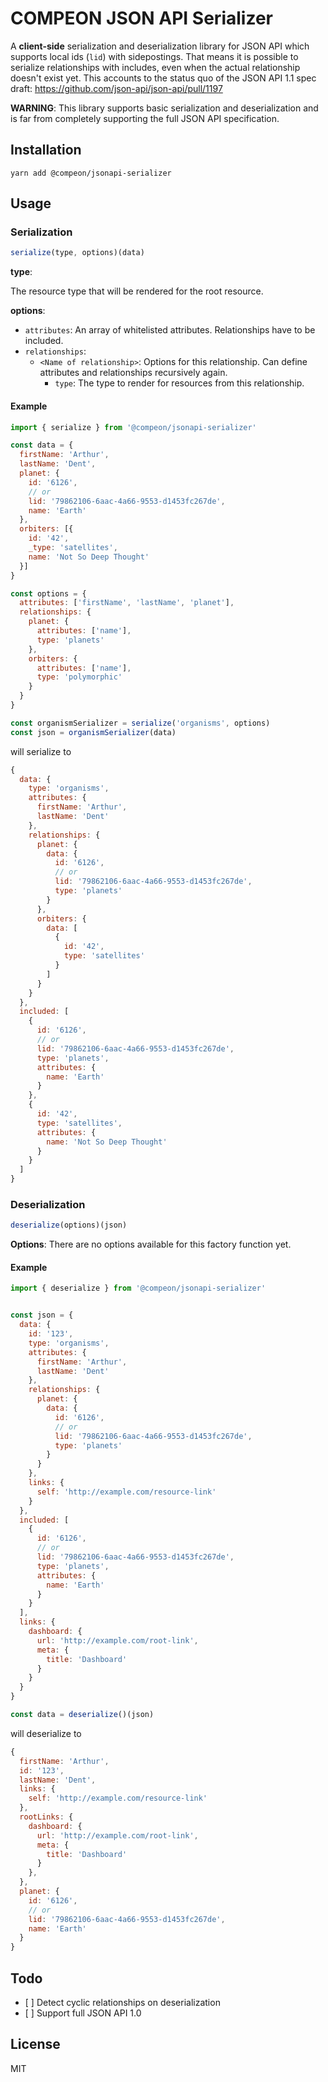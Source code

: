 # COMPEON JSON API Serializer

A **client-side** serialization and deserialization library for JSON API which supports local ids (`lid`) with sidepostings. That means it is possible to serialize relationships with includes, even when the actual relationship doesn't exist yet. This accounts to the status quo of the JSON API 1.1 spec draft: https://github.com/json-api/json-api/pull/1197

**WARNING**: This library supports basic serialization and deserialization and is far from completely supporting the full JSON API specification.

## Installation

`yarn add @compeon/jsonapi-serializer`

## Usage

### Serialization

```javascript
serialize(type, options)(data)
```
**type**:

The resource type that will be rendered for the root resource.

**options**:

- `attributes`: An array of whitelisted attributes. Relationships have to be included.
- `relationships`:
  - `<Name of relationship>`: Options for this relationship. Can define attributes and relationships recursively again.
      - `type`: The type to render for resources from this relationship.


#### Example

```javascript
import { serialize } from '@compeon/jsonapi-serializer'

const data = {
  firstName: 'Arthur',
  lastName: 'Dent',
  planet: {
    id: '6126',
    // or
    lid: '79862106-6aac-4a66-9553-d1453fc267de',
    name: 'Earth'
  },
  orbiters: [{
    id: '42',
    _type: 'satellites',
    name: 'Not So Deep Thought'
  }]
}

const options = {
  attributes: ['firstName', 'lastName', 'planet'],
  relationships: {
    planet: {
      attributes: ['name'],
      type: 'planets'
    },
    orbiters: {
      attributes: ['name'],
      type: 'polymorphic'
    }
  }
}

const organismSerializer = serialize('organisms', options)
const json = organismSerializer(data)

```

will serialize to

```javascript
{
  data: {
    type: 'organisms',
    attributes: {
      firstName: 'Arthur',
      lastName: 'Dent'
    },
    relationships: {
      planet: {
        data: {
          id: '6126',
          // or
          lid: '79862106-6aac-4a66-9553-d1453fc267de',
          type: 'planets'
        }
      },
      orbiters: {
        data: [
          {
            id: '42',
            type: 'satellites'
          }
        ]
      }
    }
  },
  included: [
    {
      id: '6126',
      // or
      lid: '79862106-6aac-4a66-9553-d1453fc267de',
      type: 'planets',
      attributes: {
        name: 'Earth'
      }
    },
    {
      id: '42',
      type: 'satellites',
      attributes: {
        name: 'Not So Deep Thought'
      }
    }
  ]
}
```

### Deserialization

```javascript
deserialize(options)(json)
```

**Options**: There are no options available for this factory function yet.


#### Example

```javascript
import { deserialize } from '@compeon/jsonapi-serializer'


const json = {
  data: {
    id: '123',
    type: 'organisms',
    attributes: {
      firstName: 'Arthur',
      lastName: 'Dent'
    },
    relationships: {
      planet: {
        data: {
          id: '6126',
          // or
          lid: '79862106-6aac-4a66-9553-d1453fc267de',
          type: 'planets'
        }
      }
    },
    links: {
      self: 'http://example.com/resource-link'
    }
  },
  included: [
    {
      id: '6126',
      // or
      lid: '79862106-6aac-4a66-9553-d1453fc267de',
      type: 'planets',
      attributes: {
        name: 'Earth'
      }
    }
  ],
  links: {
    dashboard: {
      url: 'http://example.com/root-link',
      meta: {
        title: 'Dashboard'
      }
    }
  }
}

const data = deserialize()(json)

```

will deserialize to

```javascript
{
  firstName: 'Arthur',
  id: '123',
  lastName: 'Dent',
  links: {
    self: 'http://example.com/resource-link'
  },
  rootLinks: {
    dashboard: {
      url: 'http://example.com/root-link',
      meta: {
        title: 'Dashboard'
      }
    },
  },
  planet: {
    id: '6126',
    // or
    lid: '79862106-6aac-4a66-9553-d1453fc267de',
    name: 'Earth'
  }
}
```

## Todo

- [ ] Detect cyclic relationships on deserialization
- [ ] Support full JSON API 1.0

## License

MIT
